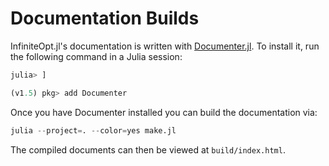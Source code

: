 # Documentation Builds
InfiniteOpt.jl's documentation is written with [Documenter.jl](https://github.com/JuliaDocs/Documenter.jl). 
To install it, run the following command in a Julia session:

```julia
julia> ] 

(v1.5) pkg> add Documenter
```

Once you have Documenter installed you can build the documentation via:
```julia
julia --project=. --color=yes make.jl
```
The compiled documents can then be viewed at `build/index.html`.